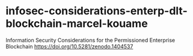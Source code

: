 # infosec-considerations-enterp-dlt-blockchain-marcel-kouame
Information Security Considerations for the Permissioned Enterprise Blockchain
https://doi.org/10.5281/zenodo.1404537

